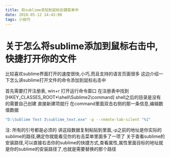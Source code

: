```yaml
---
title: 将sublime添加到鼠标右键菜单中
date: 2018-05-12 14:43:08
tags: 小技巧
---
```

# 关于怎么将sublime添加到鼠标右击中,快捷打开你的文件
比较喜欢sublime界面打开的速度很快,小巧,而且支持的语言页面很多
这边介绍一下怎么讲sublime打开文件的命令添加到鼠标右击中
<!-- more -->
首先需要打开注册表, win+r 打开运行命令窗口
在注册表中找到[HKEY_CLASSES_ROOT\*\shell\Sublime2\command]
shell之后的目录是没有的需要自己创建 直接新建项就行
在command里面双击右侧的那一条信息,编辑数值数据
```bash
"D:\Sublime Text 3\sublime_text.exe" -p --remote-tab-silent "%1"
```
注: 所有的引号都是必须的
讲这段数据复制粘贴到里面,-p之前的地址是你实际的sublime的路径,确定你就能看见你的右击菜单里面多了一项了
关于查看sublime的安装路径,可以直接右击你的sublime的快捷方式,查看属性,属性里面目标的地址就是你的sublime的安装路径了,也就是需要替换的那个路径